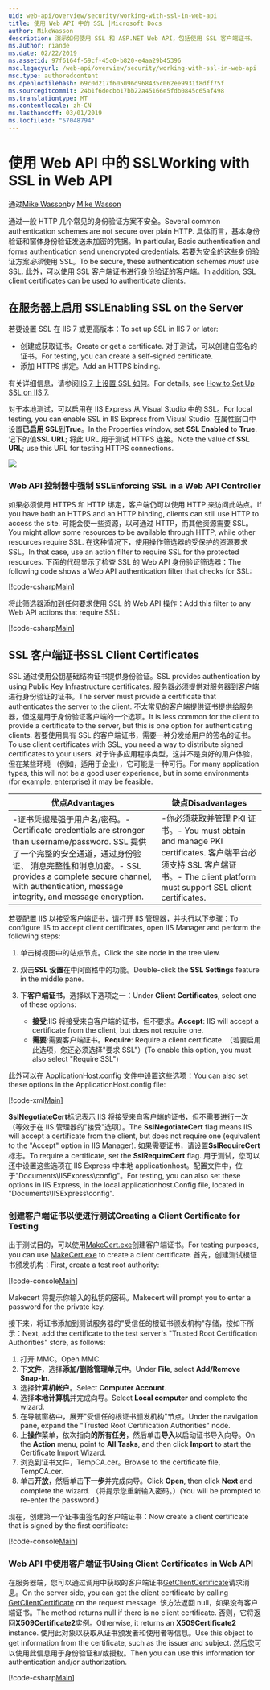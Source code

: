 ```yaml
---
uid: web-api/overview/security/working-with-ssl-in-web-api
title: 使用 Web API 中的 SSL |Microsoft Docs
author: MikeWasson
description: 演示如何使用 SSL 和 ASP.NET Web API，包括使用 SSL 客户端证书。
ms.author: riande
ms.date: 02/22/2019
ms.assetid: 97f6164f-59cf-45c0-b820-e4aa29b45396
msc.legacyurl: /web-api/overview/security/working-with-ssl-in-web-api
msc.type: authoredcontent
ms.openlocfilehash: 69c0d217f605096d968435c062ee9931f8dff75f
ms.sourcegitcommit: 24b1f6decbb17bb22a45166e5fdb0845c65af498
ms.translationtype: MT
ms.contentlocale: zh-CN
ms.lasthandoff: 03/01/2019
ms.locfileid: "57048794"
---
```

<a name="working-with-ssl-in-web-api"></a><span data-ttu-id="40fdd-103">使用 Web API 中的 SSL</span><span class="sxs-lookup"><span data-stu-id="40fdd-103">Working with SSL in Web API</span></span>
====================
<span data-ttu-id="40fdd-104">通过[Mike Wasson](https://github.com/MikeWasson)</span><span class="sxs-lookup"><span data-stu-id="40fdd-104">by [Mike Wasson](https://github.com/MikeWasson)</span></span>

<span data-ttu-id="40fdd-105">通过一般 HTTP 几个常见的身份验证方案不安全。</span><span class="sxs-lookup"><span data-stu-id="40fdd-105">Several common authentication schemes are not secure over plain HTTP.</span></span> <span data-ttu-id="40fdd-106">具体而言，基本身份验证和窗体身份验证发送未加密的凭据。</span><span class="sxs-lookup"><span data-stu-id="40fdd-106">In particular, Basic authentication and forms authentication send unencrypted credentials.</span></span> <span data-ttu-id="40fdd-107">若要为安全的这些身份验证方案*必须*使用 SSL。</span><span class="sxs-lookup"><span data-stu-id="40fdd-107">To be secure, these authentication schemes *must* use SSL.</span></span> <span data-ttu-id="40fdd-108">此外，可以使用 SSL 客户端证书进行身份验证的客户端。</span><span class="sxs-lookup"><span data-stu-id="40fdd-108">In addition, SSL client certificates can be used to authenticate clients.</span></span>

## <a name="enabling-ssl-on-the-server"></a><span data-ttu-id="40fdd-109">在服务器上启用 SSL</span><span class="sxs-lookup"><span data-stu-id="40fdd-109">Enabling SSL on the Server</span></span>

<span data-ttu-id="40fdd-110">若要设置 SSL 在 IIS 7 或更高版本：</span><span class="sxs-lookup"><span data-stu-id="40fdd-110">To set up SSL in IIS 7 or later:</span></span>

- <span data-ttu-id="40fdd-111">创建或获取证书。</span><span class="sxs-lookup"><span data-stu-id="40fdd-111">Create or get a certificate.</span></span> <span data-ttu-id="40fdd-112">对于测试，可以创建自签名的证书。</span><span class="sxs-lookup"><span data-stu-id="40fdd-112">For testing, you can create a self-signed certificate.</span></span>
- <span data-ttu-id="40fdd-113">添加 HTTPS 绑定。</span><span class="sxs-lookup"><span data-stu-id="40fdd-113">Add an HTTPS binding.</span></span>

<span data-ttu-id="40fdd-114">有关详细信息，请参阅[IIS 7 上设置 SSL 如何](https://www.iis.net/learn/manage/configuring-security/how-to-set-up-ssl-on-iis)。</span><span class="sxs-lookup"><span data-stu-id="40fdd-114">For details, see [How to Set Up SSL on IIS 7](https://www.iis.net/learn/manage/configuring-security/how-to-set-up-ssl-on-iis).</span></span>

<span data-ttu-id="40fdd-115">对于本地测试，可以启用在 IIS Express 从 Visual Studio 中的 SSL。</span><span class="sxs-lookup"><span data-stu-id="40fdd-115">For local testing, you can enable SSL in IIS Express from Visual Studio.</span></span> <span data-ttu-id="40fdd-116">在属性窗口中设置**已启用 SSL**到**True**。</span><span class="sxs-lookup"><span data-stu-id="40fdd-116">In the Properties window, set **SSL Enabled** to **True**.</span></span> <span data-ttu-id="40fdd-117">记下的值**SSL URL**; 将此 URL 用于测试 HTTPS 连接。</span><span class="sxs-lookup"><span data-stu-id="40fdd-117">Note the value of **SSL URL**; use this URL for testing HTTPS connections.</span></span>

![](working-with-ssl-in-web-api/_static/image1.png)

### <a name="enforcing-ssl-in-a-web-api-controller"></a><span data-ttu-id="40fdd-118">Web API 控制器中强制 SSL</span><span class="sxs-lookup"><span data-stu-id="40fdd-118">Enforcing SSL in a Web API Controller</span></span>

<span data-ttu-id="40fdd-119">如果必须使用 HTTPS 和 HTTP 绑定，客户端仍可以使用 HTTP 来访问此站点。</span><span class="sxs-lookup"><span data-stu-id="40fdd-119">If you have both an HTTPS and an HTTP binding, clients can still use HTTP to access the site.</span></span> <span data-ttu-id="40fdd-120">可能会使一些资源，以可通过 HTTP，而其他资源需要 SSL。</span><span class="sxs-lookup"><span data-stu-id="40fdd-120">You might allow some resources to be available through HTTP, while other resources require SSL.</span></span> <span data-ttu-id="40fdd-121">在这种情况下，使用操作筛选器的受保护的资源要求 SSL。</span><span class="sxs-lookup"><span data-stu-id="40fdd-121">In that case, use an action filter to require SSL for the protected resources.</span></span> <span data-ttu-id="40fdd-122">下面的代码显示了检查 SSL 的 Web API 身份验证筛选器：</span><span class="sxs-lookup"><span data-stu-id="40fdd-122">The following code shows a Web API authentication filter that checks for SSL:</span></span>

[!code-csharp[Main](working-with-ssl-in-web-api/samples/sample1.cs)]

<span data-ttu-id="40fdd-123">将此筛选器添加到任何要求使用 SSL 的 Web API 操作：</span><span class="sxs-lookup"><span data-stu-id="40fdd-123">Add this filter to any Web API actions that require SSL:</span></span>

[!code-csharp[Main](working-with-ssl-in-web-api/samples/sample2.cs)]

## <a name="ssl-client-certificates"></a><span data-ttu-id="40fdd-124">SSL 客户端证书</span><span class="sxs-lookup"><span data-stu-id="40fdd-124">SSL Client Certificates</span></span>

<span data-ttu-id="40fdd-125">SSL 通过使用公钥基础结构证书提供身份验证。</span><span class="sxs-lookup"><span data-stu-id="40fdd-125">SSL provides authentication by using Public Key Infrastructure certificates.</span></span> <span data-ttu-id="40fdd-126">服务器必须提供对服务器到客户端进行身份验证的证书。</span><span class="sxs-lookup"><span data-stu-id="40fdd-126">The server must provide a certificate that authenticates the server to the client.</span></span> <span data-ttu-id="40fdd-127">不太常见的客户端提供证书提供给服务器，但这是用于身份验证客户端的一个选项。</span><span class="sxs-lookup"><span data-stu-id="40fdd-127">It is less common for the client to provide a certificate to the server, but this is one option for authenticating clients.</span></span> <span data-ttu-id="40fdd-128">若要使用具有 SSL 的客户端证书，需要一种分发给用户的签名的证书。</span><span class="sxs-lookup"><span data-stu-id="40fdd-128">To use client certificates with SSL, you need a way to distribute signed certificates to your users.</span></span> <span data-ttu-id="40fdd-129">对于许多应用程序类型，这并不是良好的用户体验，但在某些环境 （例如，适用于企业），它可能是一种可行。</span><span class="sxs-lookup"><span data-stu-id="40fdd-129">For many application types, this will not be a good user experience, but in some environments (for example, enterprise) it may be feasible.</span></span>

| <span data-ttu-id="40fdd-130">优点</span><span class="sxs-lookup"><span data-stu-id="40fdd-130">Advantages</span></span> | <span data-ttu-id="40fdd-131">缺点</span><span class="sxs-lookup"><span data-stu-id="40fdd-131">Disadvantages</span></span> |
| --- | --- |
| <span data-ttu-id="40fdd-132">-证书凭据是强于用户名/密码。</span><span class="sxs-lookup"><span data-stu-id="40fdd-132">- Certificate credentials are stronger than username/password.</span></span> <span data-ttu-id="40fdd-133">SSL 提供了一个完整的安全通道，通过身份验证、 消息完整性和消息加密。</span><span class="sxs-lookup"><span data-stu-id="40fdd-133">- SSL provides a complete secure channel, with authentication, message integrity, and message encryption.</span></span> | <span data-ttu-id="40fdd-134">-你必须获取并管理 PKI 证书。</span><span class="sxs-lookup"><span data-stu-id="40fdd-134">- You must obtain and manage PKI certificates.</span></span> <span data-ttu-id="40fdd-135">客户端平台必须支持 SSL 客户端证书。</span><span class="sxs-lookup"><span data-stu-id="40fdd-135">- The client platform must support SSL client certificates.</span></span> |

<span data-ttu-id="40fdd-136">若要配置 IIS 以接受客户端证书，请打开 IIS 管理器，并执行以下步骤：</span><span class="sxs-lookup"><span data-stu-id="40fdd-136">To configure IIS to accept client certificates, open IIS Manager and perform the following steps:</span></span>

1. <span data-ttu-id="40fdd-137">单击树视图中的站点节点。</span><span class="sxs-lookup"><span data-stu-id="40fdd-137">Click the site node in the tree view.</span></span>
2. <span data-ttu-id="40fdd-138">双击**SSL 设置**在中间窗格中的功能。</span><span class="sxs-lookup"><span data-stu-id="40fdd-138">Double-click the **SSL Settings** feature in the middle pane.</span></span>
3. <span data-ttu-id="40fdd-139">下**客户端证书**，选择以下选项之一：</span><span class="sxs-lookup"><span data-stu-id="40fdd-139">Under **Client Certificates**, select one of these options:</span></span> 

    - <span data-ttu-id="40fdd-140">**接受**:IIS 将接受来自客户端的证书，但不要求。</span><span class="sxs-lookup"><span data-stu-id="40fdd-140">**Accept**: IIS will accept a certificate from the client, but does not require one.</span></span>
    - <span data-ttu-id="40fdd-141">**需要**:需要客户端证书。</span><span class="sxs-lookup"><span data-stu-id="40fdd-141">**Require**: Require a client certificate.</span></span> <span data-ttu-id="40fdd-142">（若要启用此选项，您还必须选择"要求 SSL"）</span><span class="sxs-lookup"><span data-stu-id="40fdd-142">(To enable this option, you must also select "Require SSL")</span></span>

<span data-ttu-id="40fdd-143">此外可以在 ApplicationHost.config 文件中设置这些选项：</span><span class="sxs-lookup"><span data-stu-id="40fdd-143">You can also set these options in the ApplicationHost.config file:</span></span>

[!code-xml[Main](working-with-ssl-in-web-api/samples/sample3.xml)]

<span data-ttu-id="40fdd-144">**SslNegotiateCert**标记表示 IIS 将接受来自客户端的证书，但不需要进行一次 （等效于在 IIS 管理器的"接受"选项）。</span><span class="sxs-lookup"><span data-stu-id="40fdd-144">The **SslNegotiateCert** flag means IIS will accept a certificate from the client, but does not require one (equivalent to the "Accept" option in IIS Manager).</span></span> <span data-ttu-id="40fdd-145">如果需要证书，请设置**SslRequireCert**标志。</span><span class="sxs-lookup"><span data-stu-id="40fdd-145">To require a certificate, set the **SslRequireCert** flag.</span></span> <span data-ttu-id="40fdd-146">用于测试，您可以还中设置这些选项在 IIS Express 中本地 applicationhost。配置文件中，位于"Documents\IISExpress\config"。</span><span class="sxs-lookup"><span data-stu-id="40fdd-146">For testing, you can also set these options in IIS Express, in the local applicationhost.Config file, located in "Documents\IISExpress\config".</span></span>

### <a name="creating-a-client-certificate-for-testing"></a><span data-ttu-id="40fdd-147">创建客户端证书以便进行测试</span><span class="sxs-lookup"><span data-stu-id="40fdd-147">Creating a Client Certificate for Testing</span></span>

<span data-ttu-id="40fdd-148">出于测试目的，可以使用[MakeCert.exe](/windows/desktop/SecCrypto/makecert)创建客户端证书。</span><span class="sxs-lookup"><span data-stu-id="40fdd-148">For testing purposes, you can use [MakeCert.exe](/windows/desktop/SecCrypto/makecert) to create a client certificate.</span></span> <span data-ttu-id="40fdd-149">首先，创建测试根证书颁发机构：</span><span class="sxs-lookup"><span data-stu-id="40fdd-149">First, create a test root authority:</span></span>

[!code-console[Main](working-with-ssl-in-web-api/samples/sample4.cmd)]

<span data-ttu-id="40fdd-150">Makecert 将提示你输入的私钥的密码。</span><span class="sxs-lookup"><span data-stu-id="40fdd-150">Makecert will prompt you to enter a password for the private key.</span></span>

<span data-ttu-id="40fdd-151">接下来，将证书添加到测试服务器的"受信任的根证书颁发机构"存储，按如下所示：</span><span class="sxs-lookup"><span data-stu-id="40fdd-151">Next, add the certificate to the test server's "Trusted Root Certification Authorities" store, as follows:</span></span>

1. <span data-ttu-id="40fdd-152">打开 MMC。</span><span class="sxs-lookup"><span data-stu-id="40fdd-152">Open MMC.</span></span>
2. <span data-ttu-id="40fdd-153">下**文件**，选择**添加/删除管理单元中**。</span><span class="sxs-lookup"><span data-stu-id="40fdd-153">Under **File**, select **Add/Remove Snap-In**.</span></span>
3. <span data-ttu-id="40fdd-154">选择**计算机帐户**。</span><span class="sxs-lookup"><span data-stu-id="40fdd-154">Select **Computer Account**.</span></span>
4. <span data-ttu-id="40fdd-155">选择**本地计算机**并完成向导。</span><span class="sxs-lookup"><span data-stu-id="40fdd-155">Select **Local computer** and complete the wizard.</span></span>
5. <span data-ttu-id="40fdd-156">在导航窗格中，展开"受信任的根证书颁发机构"节点。</span><span class="sxs-lookup"><span data-stu-id="40fdd-156">Under the navigation pane, expand the "Trusted Root Certification Authorities" node.</span></span>
6. <span data-ttu-id="40fdd-157">上**操作**菜单，依次指向**的所有任务**，然后单击**导入**以启动证书导入向导。</span><span class="sxs-lookup"><span data-stu-id="40fdd-157">On the **Action** menu, point to **All Tasks**, and then click **Import** to start the Certificate Import Wizard.</span></span>
7. <span data-ttu-id="40fdd-158">浏览到证书文件，TempCA.cer。</span><span class="sxs-lookup"><span data-stu-id="40fdd-158">Browse to the certificate file, TempCA.cer.</span></span>
8. <span data-ttu-id="40fdd-159">单击**开放**，然后单击**下一步**并完成向导。</span><span class="sxs-lookup"><span data-stu-id="40fdd-159">Click **Open**, then click **Next** and complete the wizard.</span></span> <span data-ttu-id="40fdd-160">（将提示您重新输入密码。）</span><span class="sxs-lookup"><span data-stu-id="40fdd-160">(You will be prompted to re-enter the password.)</span></span>

<span data-ttu-id="40fdd-161">现在，创建第一个证书由签名的客户端证书：</span><span class="sxs-lookup"><span data-stu-id="40fdd-161">Now create a client certificate that is signed by the first certificate:</span></span>

[!code-console[Main](working-with-ssl-in-web-api/samples/sample5.cmd)]

### <a name="using-client-certificates-in-web-api"></a><span data-ttu-id="40fdd-162">Web API 中使用客户端证书</span><span class="sxs-lookup"><span data-stu-id="40fdd-162">Using Client Certificates in Web API</span></span>

<span data-ttu-id="40fdd-163">在服务器端，您可以通过调用中获取的客户端证书[GetClientCertificate](https://msdn.microsoft.com/library/system.net.http.httprequestmessageextensions.getclientcertificate.aspx)请求消息。</span><span class="sxs-lookup"><span data-stu-id="40fdd-163">On the server side, you can get the client certificate by calling [GetClientCertificate](https://msdn.microsoft.com/library/system.net.http.httprequestmessageextensions.getclientcertificate.aspx) on the request message.</span></span> <span data-ttu-id="40fdd-164">该方法返回 null，如果没有客户端证书。</span><span class="sxs-lookup"><span data-stu-id="40fdd-164">The method returns null if there is no client certificate.</span></span> <span data-ttu-id="40fdd-165">否则，它将返回**X509Certificate2**实例。</span><span class="sxs-lookup"><span data-stu-id="40fdd-165">Otherwise, it returns an **X509Certificate2** instance.</span></span> <span data-ttu-id="40fdd-166">使用此对象以获取从证书颁发者和使用者等信息。</span><span class="sxs-lookup"><span data-stu-id="40fdd-166">Use this object to get information from the certificate, such as the issuer and subject.</span></span> <span data-ttu-id="40fdd-167">然后您可以使用此信息用于身份验证和/或授权。</span><span class="sxs-lookup"><span data-stu-id="40fdd-167">Then you can use this information for authentication and/or authorization.</span></span>

[!code-csharp[Main](working-with-ssl-in-web-api/samples/sample6.cs)]
